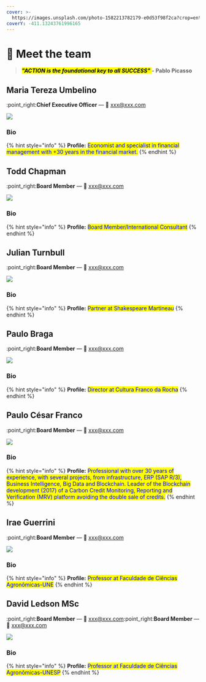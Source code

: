 ```yaml
---
cover: >-
  https://images.unsplash.com/photo-1582213782179-e0d53f98f2ca?crop=entropy&cs=tinysrgb&fm=jpg&ixid=MnwxOTcwMjR8MHwxfHNlYXJjaHw1fHxoYW5kc3xlbnwwfHx8fDE2NjM2OTQ1NTA&ixlib=rb-1.2.1&q=80
coverY: -411.13243761996165
---
```


# 👋 Meet the team

> _<mark style="color:orange;"><mark style="background-color:yellow;">**"ACTION is the foundational key to all SUCCESS"**<mark style="background-color:yellow;"></mark> <mark style="color:orange;"><mark style="background-color:yellow;"> </mark><mark style="color:orange;"><mark style="background-color:yellow;"><mark style="background-color:yellow;"></mark>_ **- Pablo Picasso**

## Maria Tereza Umbelino

:point\_right:**Chief Executive Officer** — 💌 xxx@xxx.com

![](../.gitbook/assets/maria\_tereza.png)

### Bio

{% hint style="info" %}
**Profile:** <mark style="color:blue;">Economist and specialist in financial management with +30 years in the financial market.</mark>
{% endhint %}

## Todd Chapman

:point\_right:**Board Member** — 💌 xxx@xxx.com

![](../.gitbook/assets/todd.png)

### Bio

{% hint style="info" %}
**Profile:** <mark style="color:blue;">Board Member/International Consultant</mark>
{% endhint %}

## Julian Turnbull

:point\_right:**Board Member** — 💌 xxx@xxx.com

![](../.gitbook/assets/julian.png)

### Bio

{% hint style="info" %}
**Profile:** <mark style="color:blue;">Partner at Shakespeare Martineau</mark>
{% endhint %}

## Paulo Braga

:point\_right:**Board Member** — 💌 xxx@xxx.com

![](../.gitbook/assets/PAULO-BRAGA.png)

### Bio

{% hint style="info" %}
**Profile:** <mark style="color:blue;">Director at Cultura Franco da Rocha</mark>
{% endhint %}

## Paulo César Franco

:point\_right:**Board Member** — 💌 xxx@xxx.com

![](../.gitbook/assets/PC.png)

### Bio

{% hint style="info" %}
**Profile:** <mark style="color:blue;">Professional with over 30 years of experience, with several projects, from infrastructure, ERP (SAP R/3), Business Intelligence, Big Data and Blockchain. Leader of the Blockchain development (2017) of a Carbon Credit Monitoring, Reporting and Verification (MRV) platform avoiding the double sale of credits.</mark>
{% endhint %}

## Irae Guerrini

:point\_right:**Board Member** — 💌 xxx@xxx.com

![](../.gitbook/assets/irae.png)

### Bio

{% hint style="info" %}
**Profile:** <mark style="color:blue;">Professor at Faculdade de Ciências Agronômicas-UNE</mark>
{% endhint %}

## David Ledson MSc

:point\_right:**Board Member** — 💌 xxx@xxx.com:point\_right:**Board Member** — 💌 xxx@xxx.com

![](../.gitbook/assets/davidledson.png)

###

###

### Bio

{% hint style="info" %}
**Profile:** <mark style="color:blue;">Professor at Faculdade de Ciências Agronômicas-UNESP</mark>
{% endhint %}
